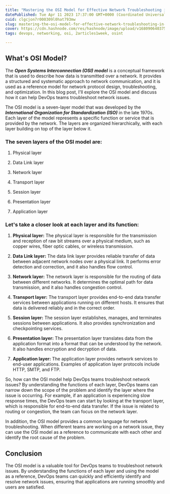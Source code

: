 ```yaml
---
title: "Mastering the OSI Model for Effective Network Troubleshooting in DevOps"
datePublished: Tue Apr 11 2023 17:37:00 GMT+0000 (Coordinated Universal Time)
cuid: clgcjon7r000309l0hat793mw
slug: mastering-the-osi-model-for-effective-network-troubleshooting-in-devops
cover: https://cdn.hashnode.com/res/hashnode/image/upload/v1680906403759/ac612790-95ed-4a6f-a2e7-231979443503.png
tags: devops, networking, osi, 2articles1week, osint

---
```


## What's OSI Model?

The ***Open Systems Interconnection (OSI)*** ***model*** is a conceptual framework that is used to describe how data is transmitted over a network. It provides a structured and systematic approach to network communication, and it is used as a reference model for network protocol design, troubleshooting, and optimization. In this blog post, I'll explore the OSI model and discuss how it can help DevOps teams troubleshoot network issues.

The OSI model is a seven-layer model that was developed by the ***International Organization for Standardization (ISO)*** in the late 1970s. Each layer of the model represents a specific function or service that is provided by the network. The layers are organized hierarchically, with each layer building on top of the layer below it.

### The seven layers of the OSI model are:

1. Physical layer
    
2. Data Link layer
    
3. Network layer
    
4. Transport layer
    
5. Session layer
    
6. Presentation layer
    
7. Application layer
    

### Let's take a closer look at each layer and its function:

1. **Physical layer:** The physical layer is responsible for the transmission and reception of raw bit streams over a physical medium, such as copper wires, fiber optic cables, or wireless transmission.
    
2. **Data Link layer:** The data link layer provides reliable transfer of data between adjacent network nodes over a physical link. It performs error detection and correction, and it also handles flow control.
    
3. **Network layer:** The network layer is responsible for the routing of data between different networks. It determines the optimal path for data transmission, and it also handles congestion control.
    
4. **Transport layer:** The transport layer provides end-to-end data transfer services between applications running on different hosts. It ensures that data is delivered reliably and in the correct order.
    
5. **Session layer:** The session layer establishes, manages, and terminates sessions between applications. It also provides synchronization and checkpointing services.
    
6. **Presentation layer:** The presentation layer translates data from the application format into a format that can be understood by the network. It also handles encryption and decryption of data.
    
7. **Application layer:** The application layer provides network services to end-user applications. Examples of application layer protocols include HTTP, SMTP, and FTP.
    

So, how can the OSI model help DevOps teams troubleshoot network issues? By understanding the functions of each layer, DevOps teams can narrow down the scope of the problem and identify the layer where the issue is occurring. For example, if an application is experiencing slow response times, the DevOps team can start by looking at the transport layer, which is responsible for end-to-end data transfer. If the issue is related to routing or congestion, the team can focus on the network layer.

In addition, the OSI model provides a common language for network troubleshooting. When different teams are working on a network issue, they can use the OSI model as a reference to communicate with each other and identify the root cause of the problem.

## Conclusion

The OSI model is a valuable tool for DevOps teams to troubleshoot network issues. By understanding the functions of each layer and using the model as a reference, DevOps teams can quickly and efficiently identify and resolve network issues, ensuring that applications are running smoothly and users are satisfied.